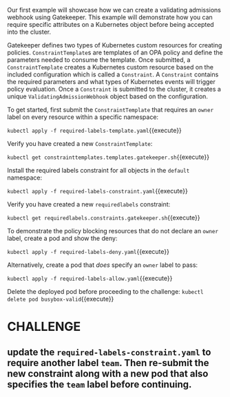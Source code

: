 Our first example will showcase how we can create a validating admissions webhook using Gatekeeper. This example will demonstrate how you can require specific attributes on a Kubernetes object before being accepted into the cluster.

Gatekeeper defines two types of Kubernetes custom resources for creating policies. `ConstraintTemplate`s are templates of an OPA policy and define the parameters needed to consume the template. Once submitted, a `ConstraintTemplate` creates a Kubernetes custom resource based on the included configuration which is called a `Constraint`. A `Constraint` contains the required parameters and what types of Kubernetes events will trigger policy evaluation. Once a `Constraint` is submitted to the cluster, it creates a unique `ValidatingAdmissionWebhook` object based on the configuration.

To get started, first submit the `ConstraintTemplate` that requires an `owner` label on every resource within a specific namespace:

`kubectl apply -f required-labels-template.yaml`{{execute}}

Verify you have created a new `ConstraintTemplate`:

`kubectl get constrainttemplates.templates.gatekeeper.sh`{{execute}}

Install the required labels constraint for all objects in the `default` namespace:

`kubectl apply -f required-labels-constraint.yaml`{{execute}}

Verify you have created a new `requiredlabels` constraint:

`kubectl get requiredlabels.constraints.gatekeeper.sh`{{execute}}

To demonstrate the policy blocking resources that do not declare an `owner` label, create a pod and show the deny:

`kubectl apply -f required-labels-deny.yaml`{{execute}}

Alternatively, create a pod that _does_ specify an `owner` label to pass:

`kubectl apply -f required-labels-allow.yaml`{{execute}}

Delete the deployed pod before proceeding to the challenge:
`kubectl delete pod busybox-valid`{{execute}}

# CHALLENGE

## update the `required-labels-constraint.yaml` to require another label `team`. Then re-submit the new constraint along with a new pod that also specifies the `team` label before continuing.
